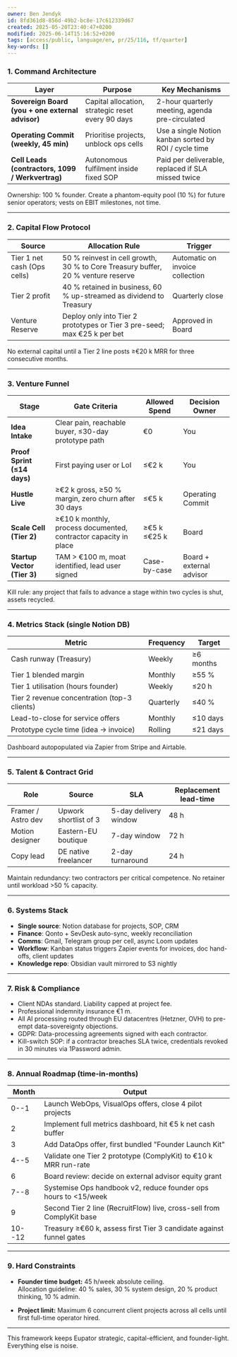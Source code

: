 ```yaml
---
owner: Ben Jendyk
id: 8fd361d8-856d-49b2-bc8e-17c612339d67
created: 2025-05-20T23:40:47+0200
modified: 2025-06-14T15:16:52+0200
tags: [access/public, language/en, pr/25/116, tf/quarter]
key-words: []
---
```


### 1. Command Architecture

| Layer | Purpose | Key Mechanisms | 
| ---- | ---- | ----  |
| **Sovereign Board (you + one external advisor)** | Capital allocation, strategic reset every 90 days | 2-hour quarterly meeting, agenda pre-circulated | 
| **Operating Commit (weekly, 45 min)** | Prioritise projects, unblock ops cells | Use a single Notion kanban sorted by ROI / cycle time | 
| **Cell Leads (contractors, 1099 / Werkvertrag)** | Autonomous fulfilment inside fixed SOP | Paid per deliverable, replaced if SLA missed twice | 

Ownership: 100 % founder. Create a phantom-equity pool (10 %) for future senior operators; vests on EBIT milestones, not time.

* * *

### 2. Capital Flow Protocol

| Source | Allocation Rule | Trigger | 
| ---- | ---- | ----  |
| Tier 1 net cash (Ops cells) | 50 % reinvest in cell growth, 30 % to Core Treasury buffer, 20 % venture reserve | Automatic on invoice collection | 
| Tier 2 profit | 40 % retained in business, 60 % up-streamed as dividend to Treasury | Quarterly close | 
| Venture Reserve | Deploy only into Tier 2 prototypes or Tier 3 pre-seed; max €25 k per bet | Approved in Board | 

No external capital until a Tier 2 line posts ≥€20 k MRR for three consecutive months.

* * *

### 3. Venture Funnel

| Stage | Gate Criteria | Allowed Spend | Decision Owner | 
| ---- | ---- | ---- | ----  |
| **Idea Intake** | Clear pain, reachable buyer, ≤30-day prototype path | €0 | You | 
| **Proof Sprint (≤14 days)** | First paying user or LoI | ≤€2 k | You | 
| **Hustle Live** | ≥€2 k gross, ≥50 % margin, zero churn after 30 days | ≤€5 k | Operating Commit | 
| **Scale Cell (Tier 2)** | ≥€10 k monthly, process documented, contractor capacity in place | ≥€5 k ≤€25 k | Board | 
| **Startup Vector (Tier 3)** | TAM > €100 m, moat identified, lead user signed | Case-by-case | Board + external advisor | 

Kill rule: any project that fails to advance a stage within two cycles is shut, assets recycled.

* * *

### 4. Metrics Stack (single Notion DB)

| Metric | Frequency | Target | 
| ---- | ---- | ----  |
| Cash runway (Treasury) | Weekly | ≥6 months | 
| Tier 1 blended margin | Monthly | ≥55 % | 
| Tier 1 utilisation (hours founder) | Weekly | ≤20 h | 
| Tier 2 revenue concentration (top-3 clients) | Quarterly | ≤40 % | 
| Lead-to-close for service offers | Monthly | ≤10 days | 
| Prototype cycle time (idea → invoice) | Rolling | ≤21 days | 

Dashboard autopopulated via Zapier from Stripe and Airtable.

* * *

### 5. Talent & Contract Grid

| Role | Source | SLA | Replacement lead-time | 
| ---- | ---- | ---- | ----  |
| Framer / Astro dev | Upwork shortlist of 3 | 5-day delivery window | 48 h | 
| Motion designer | Eastern-EU boutique | 7-day window | 72 h | 
| Copy lead | DE native freelancer | 2-day turnaround | 24 h | 

Maintain redundancy: two contractors per critical competence. No retainer until workload >50 % capacity.

* * *

### 6. Systems Stack

- **Single source**: Notion database for projects, SOP, CRM
- **Finance**: Qonto + SevDesk auto-sync, weekly reconciliation
- **Comms**: Gmail, Telegram group per cell, async Loom updates
- **Workflow**: Kanban status triggers Zapier events for invoices, doc hand-offs, client updates
- **Knowledge repo**: Obsidian vault mirrored to S3 nightly
* * *

### 7. Risk & Compliance

- Client NDAs standard. Liability capped at project fee.
- Professional indemnity insurance €1 m.
- All AI processing routed through EU datacentres (Hetzner, OVH) to pre-empt data-sovereignty objections.
- GDPR: Data-processing agreements signed with each contractor.
- Kill-switch SOP: if a contractor breaches SLA twice, credentials revoked in 30 minutes via 1Password admin.
* * *

### 8. Annual Roadmap (time-in-months)

| Month | Output | 
| ---- | ----  |
| 0--1 | Launch WebOps, VisualOps offers, close 4 pilot projects | 
| 2 | Implement full metrics dashboard, hit €5 k net cash buffer | 
| 3 | Add DataOps offer, first bundled "Founder Launch Kit" | 
| 4--5 | Validate one Tier 2 prototype (ComplyKit) to €10 k MRR run-rate | 
| 6 | Board review: decide on external advisor equity grant | 
| 7--8 | Systemise Ops handbook v2, reduce founder ops hours to <15/week | 
| 9 | Second Tier 2 line (RecruitFlow) live, cross-sell from ComplyKit base | 
| 10--12 | Treasury ≥€60 k, assess first Tier 3 candidate against funnel gates | 

* * *

### 9. Hard Constraints

- **Founder time budget:** 45 h/week absolute ceiling.  
Allocation guideline: 40 % sales, 30 % system design, 20 % product thinking, 10 % admin.

- **Project limit:** Maximum 6 concurrent client projects across all cells until first full-time operator hired.
* * *

This framework keeps Eupator strategic, capital-efficient, and founder-light. Everything else is noise.